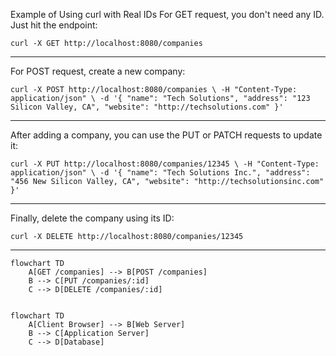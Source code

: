Example of Using curl with Real IDs
For GET request, you don't need any ID. Just hit the endpoint:

`curl -X GET http://localhost:8080/companies`

------------

For POST request, create a new company:

`curl -X POST http://localhost:8080/companies \
    -H "Content-Type: application/json" \
    -d '{
        "name": "Tech Solutions",
        "address": "123 Silicon Valley, CA",
        "website": "http://techsolutions.com"
    }'`
	
------------

After adding a company, you can use the PUT or PATCH requests to update it:

`curl -X PUT http://localhost:8080/companies/12345 \
    -H "Content-Type: application/json" \
    -d '{
        "name": "Tech Solutions Inc.",
        "address": "456 New Silicon Valley, CA",
        "website": "http://techsolutionsinc.com"
    }'`
	
------------

Finally, delete the company using its ID:

`curl -X DELETE http://localhost:8080/companies/12345`

---

```mermaid
flowchart TD
    A[GET /companies] --> B[POST /companies]
    B --> C[PUT /companies/:id]
    C --> D[DELETE /companies/:id]


flowchart TD
    A[Client Browser] --> B[Web Server]
    B --> C[Application Server]
    C --> D[Database]